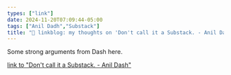 ```yaml
---
types: ["link"]
date: 2024-11-20T07:09:44-05:00
tags: ["Anil Dadh","Substack"]
title: "🔗 linkblog: my thoughts on 'Don't call it a Substack. - Anil Dash'"
---
```

Some strong arguments from Dash here.

[link to "Don't call it a Substack. - Anil Dash"](https://www.anildash.com/2024/11/19/dont-call-it-a-substack/)
